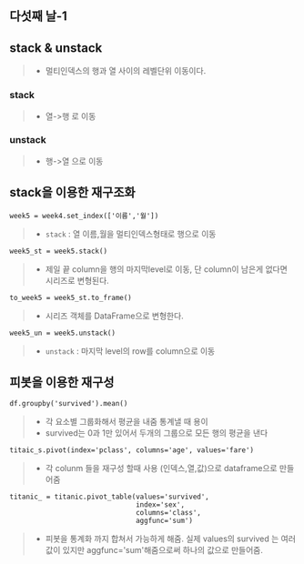 ## 다섯째 날-1

## stack & unstack
> * 멀티인덱스의 행과 열 사이의 레벨단위 이동이다.
### stack
> * 열->행 로 이동

### unstack
> * 행->열 으로 이동

## stack을 이용한 재구조화

```week5 = week4.set_index(['이름','월'])```
> * ```stack``` : 열 이름,월을 멀티인덱스형태로 행으로 이동

```week5_st = week5.stack()```
> * 제일 끝 column을 행의 마지막level로 이동, 단 column이 남은게 없다면 시리즈로 변형된다.

```to_week5 = week5_st.to_frame()```
> * 시리즈 객체를 DataFrame으로 변형한다.

```week5_un = week5.unstack()```
> * ```unstack``` : 마지막 level의 row를 column으로 이동

## 피봇을 이용한 재구성
```df.groupby('survived').mean()```
> * 각 요소별 그룹화해서 평균을 내줌 통계낼 때 용이
> * survived는 0과 1만 있어서 두개의 그룹으로 모든 행의 평균을 낸다

```titaic_s.pivot(index='pclass', columns='age', values='fare')```
> * 각 colunm 들을 재구성 할때 사용 (인덱스,열,값)으로 dataframe으로 만들어줌

```
titanic_ = titanic.pivot_table(values='survived',
                               index='sex', 
                               columns='class',
                               aggfunc='sum')
```
> * 피봇을 통계화 까지 합쳐서 가능하게 해줌. 실제 values의 survived 는 여러 값이 있지만 aggfunc='sum'해줌으로써 하나의 값으로 만들어줌.
